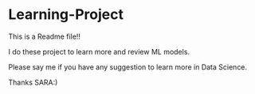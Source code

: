 # Learning-Project


This is a Readme file!!

I do these project to learn more and review ML models.

Please say me if you have any suggestion to learn more in Data Science.

Thanks
SARA:)


